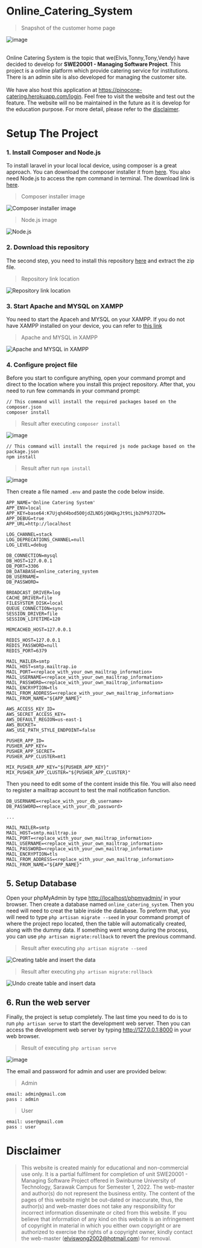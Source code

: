 # Online_Catering_System
>Snapshot of the customer home page
>
![image](https://user-images.githubusercontent.com/40930751/169589546-1fae966b-1c28-467e-8105-14fb8cc3f45e.png)
<br><br>

Online Catering System is the topic that we(Elvis,Tonny,Tony,Vendy) have decided to develop for **SWE20001 - Managing Software Project**. This project is a online platform which provide catering service for institutions. There is an admin site is also developed for managing the customer site. 
<br><br>
We have also host this application at <a href="https://pinocone-catering.herokuapp.com/login">https://pinocone-catering.herokuapp.com/login</a>. Feel free to visit the website and test out the feature. The website will no be maintained in the future as it is develop for the education purpose. For more detail, please refer to the <a href="https://github.com/MMeow223/Online_Catering_System/edit/main/README.md#disclaimer">disclaimer</a>.


# Setup The Project 

### 1. Install Composer and Node.js
To install laravel in your local local device, using composer is a great approach. You can download the composer installer it from <a href="https://getcomposer.org/download/">here</a>. You also need Node.js to access the npm command in terminal. The download link is <a href="https://nodejs.org/en/">here</a>.

>Composer installer image
>
![Composer installer image](http://5balloons.info/wp-content/uploads/2018/09/Composer-Setup-Window.png)

>Node.js image
>
![Node.js](https://user-images.githubusercontent.com/40930751/169581950-a541f7d5-a178-46da-a4f9-2c1e56fcde90.png)


### 2. Download this repository
The second step, you need to install this repository <a href="https://github.com/MMeow223/Online_Catering_System/archive/refs/heads/main.zip">here</a> and extract the zip file.

>Repository link location
>
![Repository link location](https://user-images.githubusercontent.com/40930751/169580269-08856170-13da-4e6e-ac5d-222b598758b4.png)


### 3. Start Apache and MYSQL on XAMPP
You need to start the Apaceh and MYSQL on your XAMPP. If you do not have XAMPP installed on your device, you can refer to  <a href="https://www.apachefriends.org/index.html">this link</a>

>Apache and MYSQL in XAMPP
>
![Apache and MYSQL in XAMPP](https://user-images.githubusercontent.com/40930751/169580115-90e44812-1165-407c-8cab-3d73a7bd2366.png)

### 4. Configure project file
Before you start to configure anything, open your command prompt and direct to the location where you install this project repository. After that, you need to run few commands in your command prompt:

```
// This command will install the required packages based on the composer.json
composer install
```
>Result after executing ```composer install```
>
![image](https://user-images.githubusercontent.com/40930751/169582641-5dd14b0d-33ac-411a-9d45-203c0ce1e417.png)

```
// This command will install the required js node package based on the package.json
npm install
```

> Result after run ```npm install```
> 
![image](https://user-images.githubusercontent.com/40930751/169582717-1a5ce033-77a4-4938-ac60-44cb74e676a5.png)


Then create a file named  ```.env``` and paste the code below inside.

```
APP_NAME='Online Catering System'
APP_ENV=local
APP_KEY=base64:K7Ujqhd4bod5O0jdZLND5jQHQkgJt9tLjb2hP9J7ZCM=
APP_DEBUG=true
APP_URL=http://localhost

LOG_CHANNEL=stack
LOG_DEPRECATIONS_CHANNEL=null
LOG_LEVEL=debug

DB_CONNECTION=mysql
DB_HOST=127.0.0.1
DB_PORT=3306
DB_DATABASE=online_catering_system
DB_USERNAME=
DB_PASSWORD=

BROADCAST_DRIVER=log
CACHE_DRIVER=file
FILESYSTEM_DISK=local
QUEUE_CONNECTION=sync
SESSION_DRIVER=file
SESSION_LIFETIME=120

MEMCACHED_HOST=127.0.0.1

REDIS_HOST=127.0.0.1
REDIS_PASSWORD=null
REDIS_PORT=6379

MAIL_MAILER=smtp
MAIL_HOST=smtp.mailtrap.io
MAIL_PORT=<replace_with_your_own_mailtrap_information>
MAIL_USERNAME=<replace_with_your_own_mailtrap_information>
MAIL_PASSWORD=<replace_with_your_own_mailtrap_information>
MAIL_ENCRYPTION=tls
MAIL_FROM_ADDRESS=<replace_with_your_own_mailtrap_information>
MAIL_FROM_NAME="${APP_NAME}"

AWS_ACCESS_KEY_ID=
AWS_SECRET_ACCESS_KEY=
AWS_DEFAULT_REGION=us-east-1
AWS_BUCKET=
AWS_USE_PATH_STYLE_ENDPOINT=false

PUSHER_APP_ID=
PUSHER_APP_KEY=
PUSHER_APP_SECRET=
PUSHER_APP_CLUSTER=mt1

MIX_PUSHER_APP_KEY="${PUSHER_APP_KEY}"
MIX_PUSHER_APP_CLUSTER="${PUSHER_APP_CLUSTER}"

```
Then you need to edit some of the content inside this file. You will also need to register a mailtrap account to test the mail notification function.
```
DB_USERNAME=<replace_with_your_db_username>
DB_PASSWORD=<replace_with_your_db_password>

...

MAIL_MAILER=smtp
MAIL_HOST=smtp.mailtrap.io
MAIL_PORT=<replace_with_your_own_mailtrap_information>
MAIL_USERNAME=<replace_with_your_own_mailtrap_information>
MAIL_PASSWORD=<replace_with_your_own_mailtrap_information>
MAIL_ENCRYPTION=tls
MAIL_FROM_ADDRESS=<replace_with_your_own_mailtrap_information>
MAIL_FROM_NAME="${APP_NAME}"
```

## 5. Setup Database
Open your phpMyAdmin by type <a href="http://localhost/phpmyadmin/">http://localhost/phpmyadmin/</a> in your browser. Then create a database named ```online_catering_system```. Then you need will need to creat the table inside the database. To preform that, you will need to type ```php artisan migrate --seed``` in your command prompt of where the project repo located, then the table will automatically created, along with the dummy data. If something went wrong during the process, you can use ```php artisan migrate:rollback``` to revert the previous command.

>Result after executing ```php artisan migrate --seed```
>
![Creating table and insert the data](https://user-images.githubusercontent.com/40930751/169584942-f748689b-86e5-4bb8-8488-c2c171117f22.png)

>Result after executing ```php artisan migrate:rollback```
>
![Undo create table and insert data](https://user-images.githubusercontent.com/40930751/169585016-b47ea3be-438a-4c54-8007-7648a15e2fc3.png)


## 6. Run the web server
Finally, the project is setup completely. The last time you need to do is to run ```php artisan serve``` to start the development web server. Then you can access the development web server by typing  <a href="http://127.0.0.1:8000">http://127.0.0.1:8000</a> in your web browser. 

>Result of executing ```php artisan serve```
>
![image](https://user-images.githubusercontent.com/40930751/169587453-94126b6f-6cf3-44ae-9f7d-98688ad28bcf.png)


The email and password for admin and user are provided below:
>Admin
```
email: admin@gmail.com
pass : admin
```

>User
```
email: user@gmail.com
pass : user
```

# Disclaimer
>This website is created mainly for educational and non-commercial use only. It is a partial fulfilment for completion of unit SWE20001 - Managing Software Project offered in Swinburne University of Technology, Sarawak Campus for Semester 1, 2022. The web-master and author(s) do not represent the business entity. The content of the pages of this website might be out-dated or inaccurate, thus, the author(s) and web-master does not take any responsibility for incorrect information disseminate or cited from this website. If you believe that information of any kind on this website is an infringement of copyright in material in which you either own copyright or are authorized to exercise the rights of a copyright owner, kindly contact the web-master (elviswong2002@hotmail.com) for removal.


